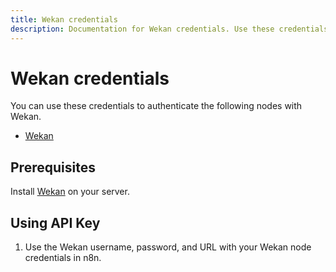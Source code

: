 ```yaml
---
title: Wekan credentials
description: Documentation for Wekan credentials. Use these credentials to authenticate Wekan in n8n, a workflow automation platform.
---
```


# Wekan credentials

You can use these credentials to authenticate the following nodes with Wekan.

- [Wekan](/integrations/builtin/app-nodes/n8n-nodes-base.wekan/)

## Prerequisites

Install [Wekan](https://github.com/wekan/wekan/wiki) on your server.

## Using API Key

1. Use the Wekan username, password, and URL with your Wekan node credentials in n8n.

